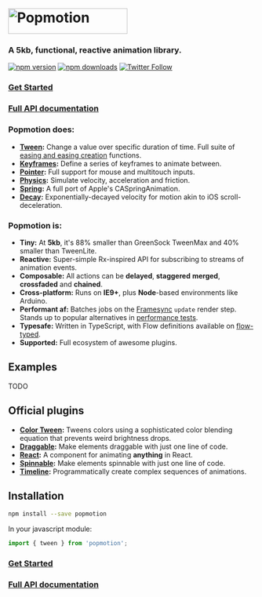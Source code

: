 # <a href="https://popmotion.io"><img src="https://cloud.githubusercontent.com/assets/7850794/21642571/1910a15e-d27b-11e6-84c7-19e88e207c14.png" height="52" width="243" alt="Popmotion" /></a>

### A **5kb**, **functional**, **reactive** animation library.

[![npm version](https://img.shields.io/npm/v/popmotion.svg?style=flat-square)](https://www.npmjs.com/package/popmotion)
[![npm downloads](https://img.shields.io/npm/dm/popmotion.svg?style=flat-square)](https://www.npmjs.com/package/popmotion)
[![Twitter Follow](https://img.shields.io/twitter/follow/espadrine.svg?style=social&label=Follow)](http://twitter.com/popmotionjs)

### [Get Started](https://popmotion.io/learn/get-started)
### [Full API documentation](https://popmotion.io/api)

### Popmotion does:
- **[Tween](https://popmotion.io/api/tween):** Change a value over specific duration of time. Full suite of [easing and easing creation](https://popmotion.io/api/easing) functions.
- **[Keyframes](https://popmotion.io/api/keyframes):** Define a series of keyframes to animate between.
- **[Pointer](https://popmotion.io/api/pointer):** Full support for mouse and multitouch inputs.
- **[Physics](https://popmotion.io/api/physics):** Simulate velocity, acceleration and friction.
- **[Spring](https://popmotion.io/api/spring):** A full port of Apple's CASpringAnimation.
- **[Decay](https://popmotion.io/api/decay):** Exponentially-decayed velocity for motion akin to iOS scroll-deceleration.

### Popmotion is:
- **Tiny:** At **5kb**, it's 88% smaller than GreenSock TweenMax and 40% smaller than TweenLite.
- **Reactive:** Super-simple Rx-inspired API for subscribing to streams of animation events.
- **Composable:** All actions can be **delayed**, **staggered** **merged**, **crossfaded** and **chained**.
- **Cross-platform:** Runs on **IE9+**, plus **Node**-based environments like Arduino.
- **Performant af:** Batches jobs on the [Framesync](https://github.com/popmotion/framesync) `update` render step. Stands up to popular alternatives in [performance tests](http://codepen.io/popmotion/pen/zNYXmR).
- **Typesafe:** Written in TypeScript, with Flow definitions available on [flow-typed](https://github.com/flowtype/flow-typed).
- **Supported:** Full ecosystem of awesome plugins.

## Examples
TODO

## Official plugins
- **[Color Tween](https://popmotion.io/api/color-tween):** Tweens colors using a sophisticated color blending equation that prevents weird brightness drops.
- **[Draggable](https://popmotion.io/api/draggable):** Make elements draggable with just one line of code.
- **[React](https://popmotion.io/api/react):** A component for animating **anything** in React. 
- **[Spinnable](https://popmotion.io/api/spinnable):** Make elements spinnable with just one line of code.
- **[Timeline](https://popmotion.io/api/timeline):** Programmatically create complex sequences of animations.

## Installation

```bash
npm install --save popmotion
```

In your javascript module:

```javascript
import { tween } from 'popmotion';
```

### [Get Started](https://popmotion.io/learn/get-started)
### [Full API documentation](https://popmotion.io/api)
